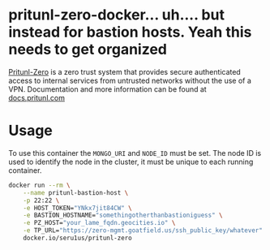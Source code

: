 # pritunl-zero-docker... uh.... but instead for bastion hosts. Yeah this needs to get organized

[Pritunl-Zero](https://zero.pritunl.com) is a zero trust system
that provides secure authenticated access to internal services from untrusted
networks without the use of a VPN. Documentation and more
information can be found at
[docs.pritunl.com](https://docs.pritunl.com/docs/pritunl-zero)

# Usage

To use this container the `MONGO_URI` and `NODE_ID` must be set. The node ID
is used to identify the node in the cluster, it must be unique to each
running container.

```bash
docker run --rm \
	--name pritunl-bastion-host \
	-p 22:22 \
	-e HOST_TOKEN="YNkx7jit84CW" \
	-e BASTION_HOSTNAME="somethingotherthanbastioniguess" \
	-e PZ_HOST="your_lame_fqdn.geocities.io" \
	-e TP_URL="https://zero-mgmt.goatfield.us/ssh_public_key/whatever" \
	docker.io/seru1us/pritunl-zero
```
